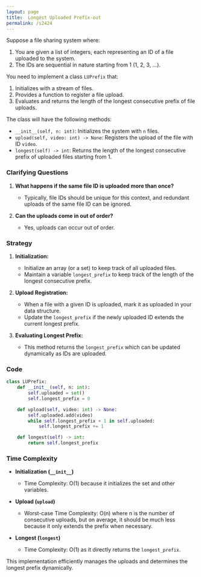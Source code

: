 ```yaml
---
layout: page
title:  Longest Uploaded Prefix-out
permalink: /s2424
---
```


Suppose a file sharing system where:
1. You are given a list of integers, each representing an ID of a file uploaded to the system.
2. The IDs are sequential in nature starting from 1 (1, 2, 3, ...).

You need to implement a class `LUPrefix` that:
1. Initializes with a stream of files.
2. Provides a function to register a file upload.
3. Evaluates and returns the length of the longest consecutive prefix of file uploads.

The class will have the following methods:
- `__init__(self, n: int)`: Initializes the system with `n` files.
- `upload(self, video: int) -> None`: Registers the upload of the file with ID `video`.
- `longest(self) -> int`: Returns the length of the longest consecutive prefix of uploaded files starting from 1.

### Clarifying Questions

1. **What happens if the same file ID is uploaded more than once?** 
   - Typically, file IDs should be unique for this context, and redundant uploads of the same file ID can be ignored.
  
2. **Can the uploads come in out of order?**
   - Yes, uploads can occur out of order.

### Strategy

1. **Initialization:**
   - Initialize an array (or a set) to keep track of all uploaded files.
   - Maintain a variable `longest_prefix` to keep track of the length of the longest consecutive prefix.

2. **Upload Registration:**
   - When a file with a given ID is uploaded, mark it as uploaded in your data structure.
   - Update the `longest_prefix` if the newly uploaded ID extends the current longest prefix.

3. **Evaluating Longest Prefix:**
   - This method returns the `longest_prefix` which can be updated dynamically as IDs are uploaded.

### Code

```python
class LUPrefix:
    def __init__(self, n: int):
        self.uploaded = set()
        self.longest_prefix = 0

    def upload(self, video: int) -> None:
        self.uploaded.add(video)
        while self.longest_prefix + 1 in self.uploaded:
            self.longest_prefix += 1

    def longest(self) -> int:
        return self.longest_prefix
```

### Time Complexity

- **Initialization (`__init__`)**
  - Time Complexity: O(1) because it initializes the set and other variables.

- **Upload (`upload`)**
  - Worst-case Time Complexity: O(n) where n is the number of consecutive uploads, but on average, it should be much less because it only extends the prefix when necessary.
  
- **Longest (`longest`)**
  - Time Complexity: O(1) as it directly returns the `longest_prefix`.

This implementation efficiently manages the uploads and determines the longest prefix dynamically.